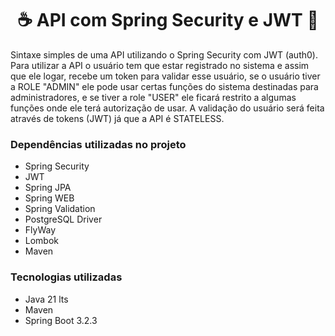 <body>
  <main>
    <h1 align="center">☕ API com Spring Security e JWT 🍃</h1>
    <p>Sintaxe simples de uma API utilizando o Spring Security com JWT (auth0). Para utilizar a API o usuário tem que estar registrado no sistema e assim que ele logar, recebe um 
     token para validar esse usuário, se o usuário tiver a ROLE "ADMIN" ele pode usar certas funções do sistema destinadas para administradores, e se tiver a role "USER" ele 
     ficará restrito a algumas funções onde ele terá autorização de usar. A validação do usuário será feita através de tokens (JWT) já que a API é STATELESS.</p>
    <h3>Dependências utilizadas no projeto</h2>
    <ul>
      <li>Spring Security</li>
      <li>JWT</li>
      <li>Spring JPA</li>
      <li>Spring WEB</li>
      <li>Spring Validation</li>
      <li>PostgreSQL Driver</li>
      <li>FlyWay</li>
      <li>Lombok</li>
      <li>Maven</li>
    </ul>
    <h3>Tecnologias utilizadas</h3>
    <ul>
      <li>Java 21 lts</li>
      <li>Maven</li>
      <li>Spring Boot 3.2.3</li>
    </ul>
  </main>
</body>
